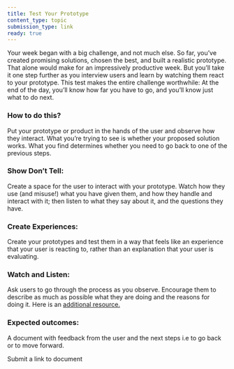 ```yaml
---
title: Test Your Prototype
content_type: topic
submission_type: link
ready: true
---
```


Your week began with a big challenge, and not much else. So far, you’ve created promising solutions, chosen the best, and built a realistic prototype. That alone would make for an impressively productive week. But you’ll take it one step further as you interview users and learn by watching them react to your prototype. This test makes the entire challenge worthwhile: At the end of the day, you’ll know how far you have to go, and you’ll know just what to do next.

### How to do this?
Put your prototype or product in the hands of the user and observe how they interact. What you’re trying to see is whether your proposed solution works. What you find determines whether you need to go back to one of the previous steps.

### Show Don’t Tell:
Create a space for the user to interact with your prototype. Watch how they use (and misuse!) what you have given them, and how they handle and interact with it; then listen to what they say about it, and the questions they have. 

### Create Experiences:
Create your prototypes and test them in a way that feels like an experience that your user is reacting to, rather than an explanation that your user is evaluating. 

### Watch and Listen:
Ask users to go through the process as you observe. Encourage them to describe as much as possible what they are doing and the reasons for doing it. Here is an [additional resource.](https://www.designkit.org/methods#filter)

### Expected outcomes: 
A document with feedback from the user and the next steps i.e to go back or to move forward. 

Submit a link to document
